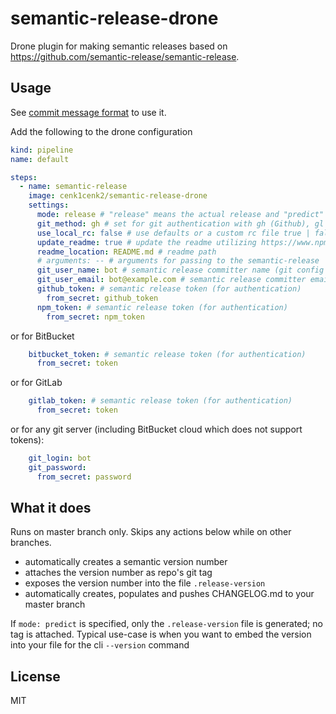 # semantic-release-drone

Drone plugin for making semantic releases based on https://github.com/semantic-release/semantic-release.

## Usage

See [commit message format](https://github.com/semantic-release/semantic-release#commit-message-format) to use it.

Add the following to the drone configuration

```yml
kind: pipeline
name: default

steps:
  - name: semantic-release
    image: cenk1cenk2/semantic-release-drone
    settings:
      mode: release # "release" means the actual release and "predict" means to generate the version in dry run to use it e.g. before build
      git_method: gh # set for git authentication with gh (Github), gl (GitLab), bb (BitBucket), cr (Credentials)
      use_local_rc: false # use defaults or a custom rc file true | false
      update_readme: true # update the readme utilizing https://www.npmjs.com/package/markdown-toc
      readme_location: README.md # readme path
      # arguments: -- # arguments for passing to the semantic-release
      git_user_name: bot # semantic release committer name (git config user.name)
      git_user_email: bot@example.com # semantic release committer email (git config user.email)
      github_token: # semantic release token (for authentication)
        from_secret: github_token
      npm_token: # semantic release token (for authentication)
        from_secret: npm_token
```

or for BitBucket

```yml
    bitbucket_token: # semantic release token (for authentication)
      from_secret: token
```

or for GitLab

```yml
    gitlab_token: # semantic release token (for authentication)
      from_secret: token
```

or for any git server (including BitBucket cloud which does not support tokens):

```yml
    git_login: bot
    git_password:
      from_secret: password
```

## What it does

Runs on master branch only. Skips any actions below while on other branches.

- automatically creates a semantic version number
- attaches the version number as repo's git tag
- exposes the version number into the file `.release-version`
- automatically creates, populates and pushes CHANGELOG.md to your master branch

If `mode: predict` is specified, only the `.release-version` file is generated; no tag is attached. Typical use-case is when you want to embed the version into your file for the cli `--version` command

## License

MIT
